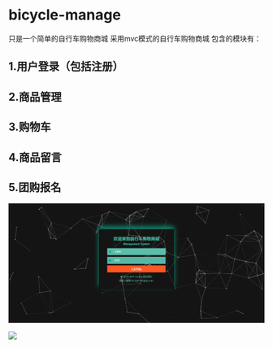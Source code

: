 # bicycle-manage
只是一个简单的自行车购物商城
采用mvc模式的自行车购物商城
包含的模块有：
## 1.用户登录（包括注册）
## 2.商品管理
## 3.购物车
## 4.商品留言
## 5.团购报名

![](https://github.com/naumy-code/bicycle-manage/raw/master/WebContent/test/1.png)





![](http://www.baidu.com/img/bdlogo.gif)  
